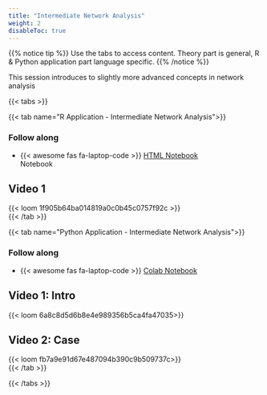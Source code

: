 ```yaml
---
title: "Intermediate Network Analysis"
weight: 2
disableToc: true
---
```


{{% notice tip %}} Use the tabs to access content. Theory part is general, R & Python application part language specific.
{{% /notice %}}

This session introduces to slightly more advanced concepts in network analysis

{{< tabs >}}



{{< tab name="R Application - Intermediate Network Analysis">}}
<div>
   <h3>Follow along</h3>
  <ul>
    <li> {{< awesome fas fa-laptop-code >}} <a href="https://sds-aau.github.io/SDS-master/M2/notebooks/network_analysis_application_directed.nb.html" target="_blank">HTML Notebook</a> </li> Notebook</a> </li>
  </ul>

  <h2>Video 1</h2>
  {{< loom 1f905b64ba014819a0c0b45c0757f92c >}}


</div>
{{< /tab >}}


  
{{< tab name="Python Application - Intermediate Network Analysis">}}
<div>
   <h3>Follow along</h3> 
  <ul>
    <li> {{< awesome fas fa-laptop-code >}} <a href="https://github.com/SDS-AAU/SDS-master/blob/master/M2/notebooks/M2_Directed_Networks_hands_on_Python.ipynb" target="_blank">Colab Notebook</a> </li>
  </ul>

  <h2>Video 1: Intro </h2>
  {{< loom 6a8c8d5d6b8e4e989356b5ca4fa47035>}}
  
  <h2>Video 2: Case</h2>
  {{< loom fb7a9e91d67e487094b390c9b509737c>}}
  
</div>
{{< /tab >}}

{{< /tabs >}}
